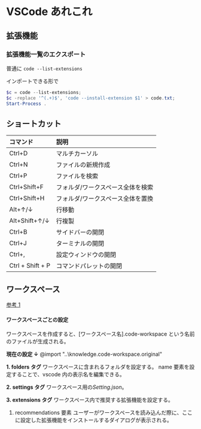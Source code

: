 # VSCode あれこれ

## 拡張機能

### 拡張機能一覧のエクスポート

普通に
`code --list-extensions`

インポートできる形で

```ps1
$c = code --list-extensions; 
$c -replace '^(.+)$', 'code --install-extension $1' > code.txt; 
Start-Process .
```

## ショートカット

| コマンド      | 説明                              |
| :------------ | :-------------------------------- |
| Ctrl+D        | マルチカーソル                    |
| Ctrl+N        | ファイルの新規作成                |
| Ctrl+P        | ファイルを検索                    |
| Ctrl+Shift+F  | フォルダ/ワークスペース全体を検索 |
| Ctrl+Shift+H  | フォルダ/ワークスペース全体を置換 |
| Alt+↑/↓       | 行移動                            |
| Alt+Shift+↑/↓ | 行複製                            |
| Ctrl+B        | サイドバーの開閉                  |
| Ctrl+J        | ターミナルの開閉                  |
| Ctrl+,        | 設定ウィンドウの開閉              |
|Ctrl + Shift + P| コマンドパレットの開閉           |

## ワークスペース

[参考 1](https://zenn.dev/one_dock/articles/b151b113515945)

#### ワークスペースごとの設定
ワークスペースを作成すると、[ワークスペース名].code-workspace という名前のファイルが生成される。

**現在の設定 ↓**
@import "..\knowledge.code-workspace.original"

**1. folders タグ**
ワークスペースに含まれるフォルダを設定する。
name 要素を設定することで、vscode 内の表示名を編集できる。

**2. settings タグ**
ワークスペース用の*Setting.json*。

**3. extensions タグ**
ワークスペース内で推奨する拡張機能を設定する。

1.  recommendations 要素
    ユーザーがワークスペースを読み込んだ際に、ここに設定した拡張機能をインストールするダイアログが表示される。
